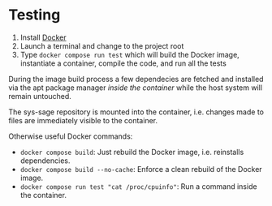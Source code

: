 # Testing

1. Install [Docker](https://docs.docker.com/engine/install/)
2. Launch a terminal and change to the project root
3. Type `docker compose run test` which will build the Docker image, instantiate a container, compile the code, and run all the tests

During the image build process a few dependecies are fetched and installed via the apt package manager *inside the container* while the host system will remain untouched.

The sys-sage repository is mounted into the container, i.e. changes made to files are immediately visible to the container.

Otherwise useful Docker commands:
- `docker compose build`: Just rebuild the Docker image, i.e. reinstalls dependencies.
- `docker compose build --no-cache`: Enforce a clean rebuild of the Docker image.
- `docker compose run test "cat /proc/cpuinfo"`: Run a command inside the container.
